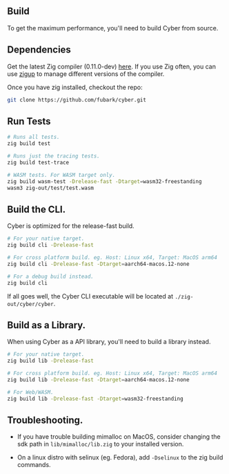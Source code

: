 ## Build
To get the maximum performance, you'll need to build Cyber from source.

## Dependencies
Get the latest Zig compiler (0.11.0-dev) [here](https://ziglang.org/download/).
If you use Zig often, you can use [zigup](https://github.com/marler8997/zigup) to manage different versions of the compiler.

Once you have zig installed, checkout the repo:
```sh
git clone https://github.com/fubark/cyber.git
```

## Run Tests
```sh
# Runs all tests.
zig build test

# Runs just the tracing tests.
zig build test-trace

# WASM tests. For WASM target only.
zig build wasm-test -Drelease-fast -Dtarget=wasm32-freestanding
wasm3 zig-out/test/test.wasm
```

## Build the CLI.
Cyber is optimized for the release-fast build.
```sh
# For your native target.
zig build cli -Drelease-fast

# For cross platform build. eg. Host: Linux x64, Target: MacOS arm64
zig build cli -Drelease-fast -Dtarget=aarch64-macos.12-none

# For a debug build instead.
zig build cli
```

If all goes well, the Cyber CLI executable will be located at `./zig-out/cyber/cyber`.

## Build as a Library.
When using Cyber as a API library, you'll need to build a library instead.
```sh
# For your native target.
zig build lib -Drelease-fast

# For cross platform build. eg. Host: Linux x64, Target: MacOS arm64
zig build lib -Drelease-fast -Dtarget=aarch64-macos.12-none

# For Web/WASM.
zig build lib -Drelease-fast -Dtarget=wasm32-freestanding
```

## Troubleshooting.
- If you have trouble building mimalloc on MacOS, consider changing the sdk path in `lib/mimalloc/lib.zig` to your installed version.

- On a linux distro with selinux (eg. Fedora), add `-Dselinux` to the zig build commands.
